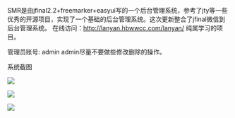 SMR是由jfinal2.2+freemarker+easyui写的一个后台管理系统，参考了jty等一些优秀的开源项目，实现了一个基础的后台管理系统。这次更新整合了jfinal微信到后台管理系统。
在线访问：http://lanyan.hbwwcc.com/lanyan/
纯属学习的项目。

管理员账号: admin admin尽量不要做些修改删除的操作。

系统截图


![](http://git.oschina.net/uploads/images/2015/1130/153213_4548160a_376262.png)

![](http://git.oschina.net/uploads/images/2015/1130/153204_7a934a91_376262.png)

![](http://git.oschina.net/uploads/images/2015/1130/153144_fa9c4a29_376262.png)